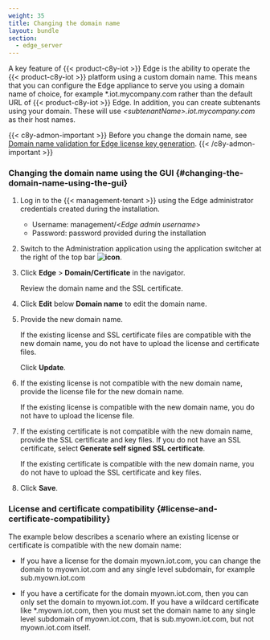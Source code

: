 ```yaml
---
weight: 35
title: Changing the domain name
layout: bundle
section:
  - edge_server
---
```


A key feature of {{< product-c8y-iot >}} Edge is the ability to operate the {{< product-c8y-iot >}} platform using a custom domain name. This means that you can configure the Edge appliance to serve you using a domain name of choice, for example *.iot.mycompany.com rather than the default URL of {{< product-c8y-iot >}} Edge. In addition, you can create subtenants
using your domain. These will use *\<subtenantName\>.iot.mycompany.com* as their host names.

{{< c8y-admon-important >}}
Before you change the domain name, see [Domain name validation for Edge license key generation](/edge/edge-installation/#domain-name-validation-for-edge-license-key-generation).
{{< /c8y-admon-important >}}

### Changing the domain name using the GUI {#changing-the-domain-name-using-the-gui}

1. Log in to the {{< management-tenant >}} using the Edge administrator credentials created during the installation.

	- Username: management/<*Edge admin username*>
	- Password: password provided during the installation

2. Switch to the Administration application using the application switcher at the right of the top bar **<img class="Default" src="/images/icons/switcher-icon.png" alt="icon" style="display: inline; float: none">**.

3. Click **Edge** > **Domain/Certificate** in the navigator.

   Review the domain name and the SSL certificate.

4. Click **Edit** below **Domain name** to edit the domain name.

5. Provide the new domain name.

   If the existing license and SSL certificate files are compatible with the new domain name, you do not have to upload the license and certificate files.

   Click **Update**.

6. If the existing license is not compatible with the new domain name, provide the license file for the new domain name.

   If the existing license is compatible with the new domain name, you do not have to upload the license file.

7. If the existing certificate is not compatible with the new domain name, provide the SSL certificate and key files. If you do not have an SSL certificate, select **Generate self signed SSL certificate**.

   If the existing certificate is compatible with the new domain name, you do not have to upload the SSL certificate and key files.

8. Click **Save**.

### License and certificate compatibility {#license-and-certificate-compatibility}

The example below describes a scenario where an existing license or certificate is compatible with the new domain name:

- If you have a license for the domain myown.iot.com, you can change the domain to myown.iot.com and any single level subdomain, for example sub.myown.iot.com

- If you have a certificate for the domain myown.iot.com, then you can only set the domain to myown.iot.com. If you have a wildcard certificate like *.myown.iot.com, then you must set the domain name to any single level subdomain of myown.iot.com, that is sub.myown.iot.com, but not myown.iot.com itself.
